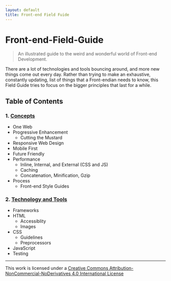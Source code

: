 ```yaml
---
layout: default
title: Front-end Field Fuide
---
```


# Front-end-Field-Guide

> An illustrated guide to the weird and wonderful world of Front-end Development.

There are a lot of technologies and tools bouncing around, and more new things come out every day. Rather than trying to make an exhaustive, constantly updating, list of things that a Front-endian needs to know, this Field Guide tries to focus on the bigger principles that last for a while.

## Table of Contents

### 1. [Concepts](concepts.html)

* One Web
* Progressive Enhancement
  * Cutting the Mustard
* Responsive Web Design
* Mobile First
* Future Friendly
* Performance
  * Inline, Internal, and External (CSS and JS)
  * Caching
  * Concatenation, Minification, Gzip
* Process
  * Front-end Style Guides

### 2. [Technology and Tools](technology-and-tools.html)

* Frameworks
* HTML
  * Accessiblity
  * Images
* CSS
  * Guidelines
  * Preprocessors
* JavaScript
* Testing


---

This work is licensed under a [Creative Commons Attribution-NonCommercial-NoDerivatives 4.0 International License](http://creativecommons.org/licenses/by-nc-nd/4.0/)
